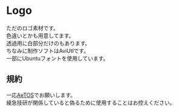 # Logo
ただのロゴ素材です。  
色違いとかも用意してます。  
透過用に白部分だけのもあります。  
ちなみに制作ソフトはAviUtlです。  
一部にUbuntuフォントを使用しています。

## 規約
一応[AeTOS](https://ayaexptech.jimdofree.com/licence/)でお願いします。  
綾急技研が関係していると偽るために使用することはお控えください。
